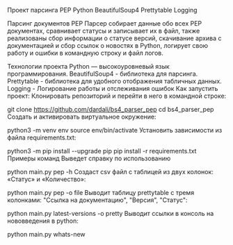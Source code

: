 Проект парсинга PEP
Python BeautifulSoup4 Prettytable Logging

Парсинг документов PEP
Парсер собирает данные обо всех PEP документах, сравнивает статусы и записывает их в файл, также реализованы сбор информации о статусе версий, скачивание архива с документацией и сбор ссылок о новостях в Python, логирует свою работу и ошибки в командную строку и файл логов.

Технологии проекта
Python — высокоуровневый язык программирования.
BeautifulSoup4 - библиотека для парсинга.
Prettytable - библиотека для удобного отображения табличных данных.
Logging - Логирование работы и отслеживания ошибок
Как запустить проект:
Клонировать репозиторий и перейти в него в командной строке:

git clone https://github.com/dardali/bs4_parser_pep
cd bs4_parser_pep
Cоздать и активировать виртуальное окружение:

python3 -m venv env
source env/bin/activate
Установить зависимости из файла requirements.txt:

python3 -m pip install --upgrade pip
pip install -r requirements.txt
Примеры команд
Выведет справку по использованию

python main.py pep -h
Создаст csv файл с таблицей из двух колонок: «Статус» и «Количество»:

python main.py pep -o file
Выводит таблицу prettytable с тремя колонками: "Ссылка на документацию", "Версия", "Статус":

python main.py latest-versions -o pretty 
Выводит ссылки в консоль на нововведения в python:

python main.py whats-new
